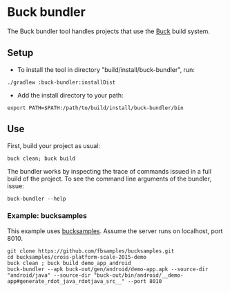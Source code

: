 # Buck bundler #

The Buck bundler tool handles projects that use the [Buck](https://github.com/facebook/buck/) build system.

## Setup ##

* To install the tool in directory "build/install/buck-bundler", run:

```
./gradlew :buck-bundler:installDist
```

* Add the install directory to your path:

```
export PATH=$PATH:/path/to/build/install/buck-bundler/bin
```

## Use ##

First, build your project as usual:

```
buck clean; buck build
```

The bundler works by inspecting the trace of commands issued in a full
build of the project. To see the command line arguments of the
bundler, issue:

```
buck-bundler --help
```

### Example: bucksamples ###

This example uses
[bucksamples](https://github.com/fbsamples/bucksamples). Assume the
server runs on localhost, port 8010.

```
git clone https://github.com/fbsamples/bucksamples.git
cd bucksamples/cross-platform-scale-2015-demo
buck clean ; buck build demo_app_android
buck-bundler --apk buck-out/gen/android/demo-app.apk --source-dir "android/java" --source-dir "buck-out/bin/android/__demo-app#generate_rdot_java_rdotjava_src__" --port 8010
```
